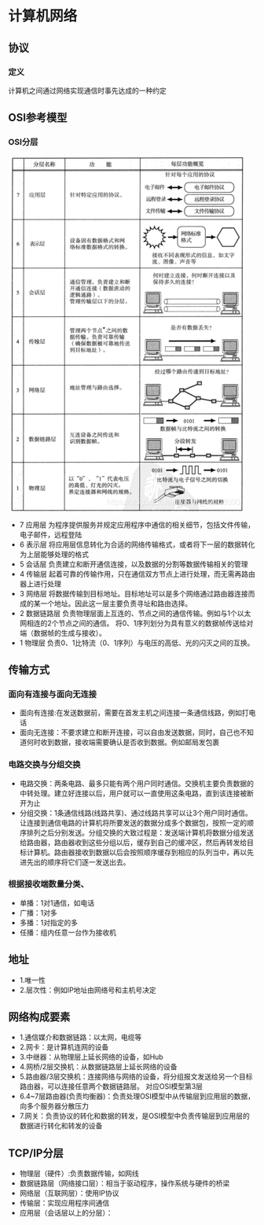# 计算机网络
## 协议
### 定义
计算机之间通过网络实现通信时事先达成的一种约定

## OSI参考模型
### OSI分层
![OSI分层](images/OSI1.png)
- 7 应用层
为程序提供服务并规定应用程序中通信的相关细节，包括文件传输，电子邮件，远程登陆
- 6 表示层
将应用层信息转化为合适的网络传输格式，或者将下一层的数据转化为上层能够处理的格式
- 5 会话层
负责建立和断开通信连接，以及数据的分割等数据传输相关的管理
- 4 传输层
起着可靠的传输作用，只在通信双方节点上进行处理，而无需再路由器上进行处理
- 3 网络层
将数据传输到目标地址。目标地址可以是多个网络通过路由器连接而成的某一个地址。因此这一层主要负责寻址和路由选择。
- 2 数据链路层
负责物理层面上互连的、节点之间的通信传输。例如与1个以太网相连的2个节点之间的通信。
将0、1序列划分为具有意义的数据帧传送给对端（数据帧的生成与接收）。
- 1 物理层
负责0、1比特流（0、1序列）与电压的高低、光的闪灭之间的互换。

## 传输方式
### 面向有连接与面向无连接
- 面向有连接:在发送数据前，需要在首发主机之间连接一条通信线路，例如打电话
- 面向无连接：不要求建立和断开连接，可以自由发送数据，同时，自己也不知道何时收到数据，接收端需要确认是否收到数据。例如邮局发包裹
### 电路交换与分组交换
- 电路交换：两条电路、最多只能有两个用户同时通信。交换机主要负责数据的中转处理。建立好连接以后，用户就可以一直使用这条电路，直到该连接被断开为止
- 分组交换：1条通信线路(线路共享)、通过线路共享可以让3个用户同时通信。让连接到通信电路的计算机将所要发送的数据分成多个数据包，按照一定的顺序排列之后分别发送。分组交换的大致过程是：发送端计算机将数据分组发送给路由器，路由器收到这些分组以后，缓存到自己的缓冲区，然后再转发给目标计算机。路由器接收到数据以后会按照顺序缓存到相应的队列当中，再以先进先出的顺序将它们逐一发送出去。
### 根据接收端数量分类、
- 单播：1对1通信，如电话
- 广播：1对多
- 多播：1对指定的多
- 任播：组内任意一台作为接收机

## 地址
- 1.唯一性
- 2.层次性：例如IP地址由网络号和主机号决定

## 网络构成要素
- 1.通信媒介和数据链路：以太网，电缆等
- 2.网卡：是计算机连网的设备
- 3.中继器：从物理层上延长网络的设备，如Hub
- 4.网桥/2层交换机：从数据链路层上延长网络的设备
- 5.路由器/3层交换机：连接网络与网络的设备，将分组报文发送给另一个目标路由器，可以连接任意两个数据链路层。
对应OSI模型第3层
- 6.4~7层路由器(负责均衡器)：负责处理OSI模型中从传输层到应用层的数据，向多个服务器分散压力
- 7.网关：负责协议的转化和数据的转发，是OSI模型中负责传输层到应用层的数据进行转化和转发的设备

## TCP/IP分层
- 物理层（硬件）:负责数据传输，如网线
- 数据链路层（网络接口层）：相当于驱动程序，操作系统与硬件的桥梁
- 网络层（互联网层）：使用IP协议
- 传输层：实现应用程序间通信
- 应用层（会话层以上的分层）：